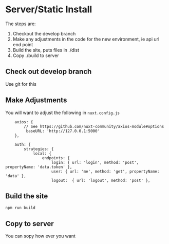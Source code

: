 # Server/Static Install

The steps are:

1. Checkout the develop branch
2. Make any adjustments in the code for the new environment, ie api url end point
3. Build the site, puts files in ./dist
4. Copy ./build to server

## Check out develop branch

Use git for this

## Make Adjustments

You will want to adjust the following in `nuxt.config.js`

```
    axios: {
        // See https://github.com/nuxt-community/axios-module#options
         baseURL: 'http://127.0.0.1:5000'
    },

    auth: {
        strategies: {
            local: {
                endpoints: {
                    login: { url: 'login', method: 'post', propertyName: 'data.token' },
                    user: { url: 'me', method: 'get', propertyName: 'data' },
                    logout:  { url: 'logout', method: 'post' },
```

## Build the site

```
npm run build
```

## Copy to server

You can sopy how ever you want

